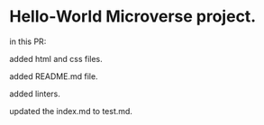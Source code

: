 # Hello-World Microverse project.
in this PR:

added html and css files.

added README.md file.

added linters.

updated the index.md to test.md.

